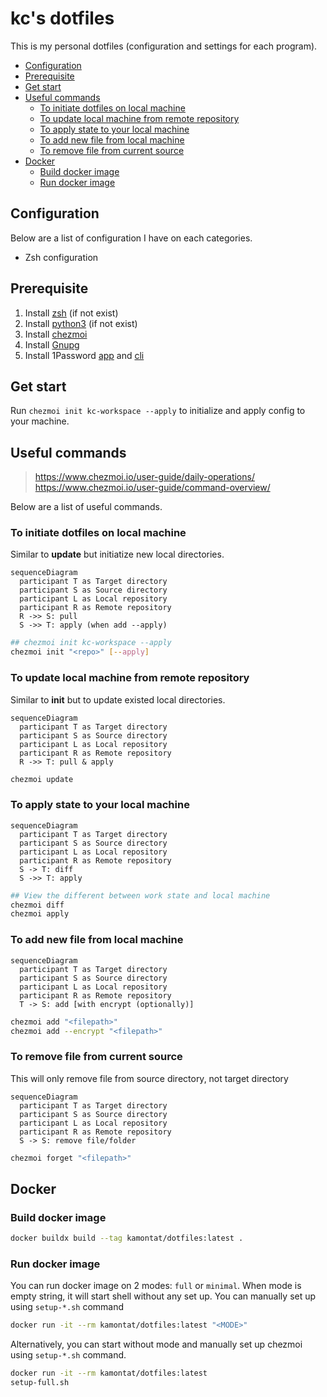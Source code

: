 # kc's dotfiles

This is my personal dotfiles (configuration and settings for each program).

- [Configuration](#configuration)
- [Prerequisite](#prerequisite)
- [Get start](#get-start)
- [Useful commands](#useful-commands)
  - [To initiate dotfiles on local machine](#to-initiate-dotfiles-on-local-machine)
  - [To update local machine from remote repository](#to-update-local-machine-from-remote-repository)
  - [To apply state to your local machine](#to-apply-state-to-your-local-machine)
  - [To add new file from local machine](#to-add-new-file-from-local-machine)
  - [To remove file from current source](#to-remove-file-from-current-source)
- [Docker](#docker)
  - [Build docker image](#build-docker-image)
  - [Run docker image](#run-docker-image)

## Configuration

Below are a list of configuration I have on each categories.

- Zsh configuration

## Prerequisite

1. Install [zsh][zsh-url] (if not exist)
2. Install [python3][python-url] (if not exist)
3. Install [chezmoi][chezmoi-url]
4. Install [Gnupg][gnupg-url]
5. Install 1Password [app][1password-app-url] and [cli][1password-cli-url]

[zsh-url]: https://www.zsh.org
[python-url]: https://www.python.org/downloads
[chezmoi-url]: https://www.chezmoi.io/install
[gnupg-url]: https://www.gnupg.org/download/index.html
[1password-app-url]: https://1password.com/downloads
[1password-cli-url]: https://developer.1password.com/docs/cli/get-started

## Get start

Run `chezmoi init kc-workspace --apply` to initialize and apply config to your machine.

## Useful commands

> https://www.chezmoi.io/user-guide/daily-operations/
> https://www.chezmoi.io/user-guide/command-overview/

Below are a list of useful commands.

### To initiate dotfiles on local machine

Similar to **update** but initiatize new local directories.

```mermaid
sequenceDiagram
  participant T as Target directory
  participant S as Source directory
  participant L as Local repository
  participant R as Remote repository
  R ->> S: pull
  S ->> T: apply (when add --apply)
```

```bash
## chezmoi init kc-workspace --apply
chezmoi init "<repo>" [--apply]
```

### To update local machine from remote repository

Similar to **init** but to update existed local directories.

```mermaid
sequenceDiagram
  participant T as Target directory
  participant S as Source directory
  participant L as Local repository
  participant R as Remote repository
  R ->> T: pull & apply
```

```bash
chezmoi update
```

### To apply state to your local machine

```mermaid
sequenceDiagram
  participant T as Target directory
  participant S as Source directory
  participant L as Local repository
  participant R as Remote repository
  S -> T: diff
  S ->> T: apply
```

```bash
## View the different between work state and local machine
chezmoi diff
chezmoi apply
```

### To add new file from local machine

```mermaid
sequenceDiagram
  participant T as Target directory
  participant S as Source directory
  participant L as Local repository
  participant R as Remote repository
  T -> S: add [with encrypt (optionally)]
```

```bash
chezmoi add "<filepath>"
chezmoi add --encrypt "<filepath>"
```

### To remove file from current source

This will only remove file from source directory, not target directory

```mermaid
sequenceDiagram
  participant T as Target directory
  participant S as Source directory
  participant L as Local repository
  participant R as Remote repository
  S -> S: remove file/folder
```

```bash
chezmoi forget "<filepath>"
```

## Docker

### Build docker image

```bash
docker buildx build --tag kamontat/dotfiles:latest .
```

### Run docker image

You can run docker image on 2 modes: `full` or `minimal`.
When mode is empty string, it will start shell without any set up.
You can manually set up using `setup-*.sh` command

```bash
docker run -it --rm kamontat/dotfiles:latest "<MODE>"
```

Alternatively, you can start without mode and manually set up chezmoi using `setup-*.sh` command.

```bash
docker run -it --rm kamontat/dotfiles:latest
setup-full.sh
```
